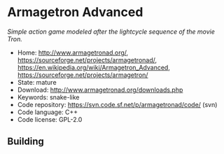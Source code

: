 # Armagetron Advanced

_Simple action game modeled after the lightcycle sequence of the movie Tron._

- Home: http://www.armagetronad.org/, https://sourceforge.net/projects/armagetronad/, https://en.wikipedia.org/wiki/Armagetron_Advanced, https://sourceforge.net/projects/armagetron/
- State: mature
- Download: http://www.armagetronad.org/downloads.php
- Keywords: snake-like
- Code repository: https://svn.code.sf.net/p/armagetronad/code/ (svn)
- Code language: C++
- Code license: GPL-2.0

## Building


